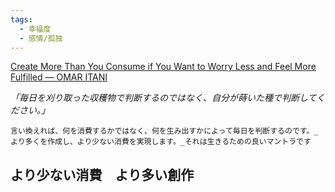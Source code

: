 ```yaml
---
tags:
  - 幸福度
  - 感情/孤独
---
```

[Create More Than You Consume if You Want to Worry Less and Feel More Fulfilled — OMAR ITANI](https://www.omaritani.com/blog/create-more-consume-less)

_「毎日を刈り取った収穫物で判断するのではなく、自分が蒔いた種で判断してください。」_

```
言い換えれば、何を消費するかではなく、何を生み出すかによって毎日を判断するのです。_より多くを作成し、より少ない消費を実現します。_それは生きるための良いマントラです
```

## より少ない消費　より多い創作

